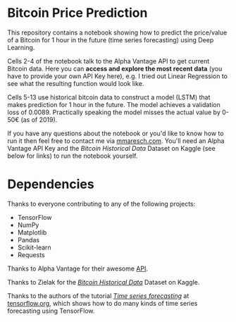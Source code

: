 # Bitcoin Price Prediction
This repository contains a notebook showing how to predict the price/value of a Bitcoin for 1 hour in the future (time series forecasting) using Deep Learning.

Cells 2-4 of the notebook talk to the Alpha Vantage API to get current Bitcoin data. Here you can **access and explore the most recent data** (you have to provide your own API Key here), e.g. I tried out Linear Regression to see what the resulting function would look like. 

Cells 5-13 use historical bitcoin data to construct a model (LSTM) that makes prediction for 1 hour in the future. The model achieves a validation loss of 0.0089. Practically speaking the model misses the actual value by 0-50€ (as of 2019).  

If you have any questions about the notebook or you'd like to know how to run it then feel free to contact me via [mmaresch.com](http://mmaresch.com). You'll need an Alpha Vantage API Key and the *Bitcoin Historical Data* Dataset on Kaggle (see below for links) to run the notebook yourself.

# Dependencies
Thanks to everyone contributing to any of the following projects:
- TensorFlow
- NumPy
- Matplotlib
- Pandas
- Scikit-learn
- Requests

Thanks to Alpha Vantage for their awesome [API](https://www.alphavantage.co/).

Thanks to Zielak for the [*Bitcoin Historical Data*](https://www.kaggle.com/mczielinski/bitcoin-historical-data) Dataset on Kaggle.

Thanks to the authors of the tutorial [*Time series forecasting*](https://www.tensorflow.org/tutorials/structured_data/time_series) at [tensorflow.org](https://www.tensorflow.org), which shows how to do many kinds of time series forecasting using TensorFlow. 
